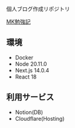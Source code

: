 個人ブログ作成リポジトリ

[MK勉強記](https://mk-record.com/)

## 環境

- Docker
- Node 20.11.0
- Next.js 14.0.4
- React 18

## 利用サービス

- Notion(DB)
- Cloudflare(Hosting)